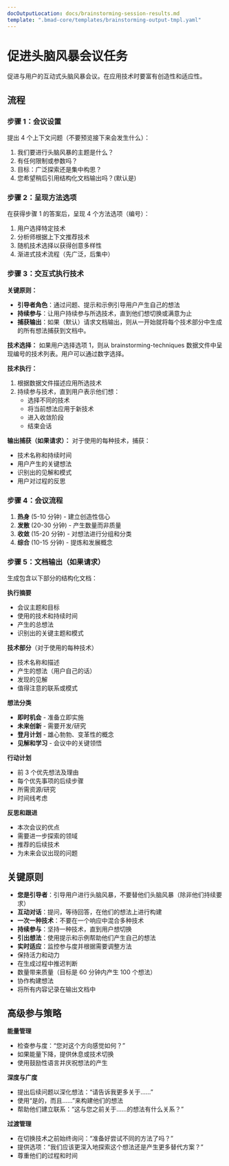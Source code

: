 ```yaml
---
docOutputLocation: docs/brainstorming-session-results.md
template: ".bmad-core/templates/brainstorming-output-tmpl.yaml"
---
```


# 促进头脑风暴会议任务

促进与用户的互动式头脑风暴会议。在应用技术时要富有创造性和适应性。

## 流程

### 步骤 1：会议设置

提出 4 个上下文问题（不要预览接下来会发生什么）：

1. 我们要进行头脑风暴的主题是什么？
2. 有任何限制或参数吗？
3. 目标：广泛探索还是集中构思？
4. 您希望稍后引用结构化文档输出吗？(默认是)

### 步骤 2：呈现方法选项

在获得步骤 1 的答案后，呈现 4 个方法选项（编号）：

1. 用户选择特定技术
2. 分析师根据上下文推荐技术
3. 随机技术选择以获得创意多样性
4. 渐进式技术流程（先广泛，后集中）

### 步骤 3：交互式执行技术

**关键原则：**

- **引导者角色**：通过问题、提示和示例引导用户产生自己的想法
- **持续参与**：让用户持续参与所选技术，直到他们想切换或满意为止
- **捕获输出**：如果（默认）请求文档输出，则从一开始就将每个技术部分中生成的所有想法捕获到文档中。

**技术选择：**
如果用户选择选项 1，则从 brainstorming-techniques 数据文件中呈现编号的技术列表。用户可以通过数字选择。

**技术执行：**

1. 根据数据文件描述应用所选技术
2. 持续参与技术，直到用户表示他们想：
   - 选择不同的技术
   - 将当前想法应用于新技术
   - 进入收敛阶段
   - 结束会话

**输出捕获（如果请求）：**
对于使用的每种技术，捕获：

- 技术名称和持续时间
- 用户产生的关键想法
- 识别出的见解和模式
- 用户对过程的反思

### 步骤 4：会议流程

1. **热身** (5-10 分钟) - 建立创造性信心
2. **发散** (20-30 分钟) - 产生数量而非质量
3. **收敛** (15-20 分钟) - 对想法进行分组和分类
4. **综合** (10-15 分钟) - 提炼和发展概念

### 步骤 5：文档输出（如果请求）

生成包含以下部分的结构化文档：

**执行摘要**

- 会议主题和目标
- 使用的技术和持续时间
- 产生的总想法
- 识别出的关键主题和模式

**技术部分**（对于使用的每种技术）

- 技术名称和描述
- 产生的想法（用户自己的话）
- 发现的见解
- 值得注意的联系或模式

**想法分类**

- **即时机会** - 准备立即实施
- **未来创新** - 需要开发/研究
- **登月计划** - 雄心勃勃、变革性的概念
- **见解和学习** - 会议中的关键领悟

**行动计划**

- 前 3 个优先想法及理由
- 每个优先事项的后续步骤
- 所需资源/研究
- 时间线考虑

**反思和跟进**

- 本次会议的优点
- 需要进一步探索的领域
- 推荐的后续技术
- 为未来会议出现的问题

## 关键原则

- **您是引导者**：引导用户进行头脑风暴，不要替他们头脑风暴（除非他们持续要求）
- **互动对话**：提问，等待回答，在他们的想法上进行构建
- **一次一种技术**：不要在一个响应中混合多种技术
- **持续参与**：坚持一种技术，直到用户想切换
- **引出想法**：使用提示和示例帮助他们产生自己的想法
- **实时适应**：监控参与度并根据需要调整方法
- 保持活力和动力
- 在生成过程中推迟判断
- 数量带来质量（目标是 60 分钟内产生 100 个想法）
- 协作构建想法
- 将所有内容记录在输出文档中

## 高级参与策略

**能量管理**

- 检查参与度：“您对这个方向感觉如何？”
- 如果能量下降，提供休息或技术切换
- 使用鼓励性语言并庆祝想法的产生

**深度与广度**

- 提出后续问题以深化想法：“请告诉我更多关于……”
- 使用“是的，而且……”来构建他们的想法
- 帮助他们建立联系：“这与您之前关于……的想法有什么关系？”

**过渡管理**

- 在切换技术之前始终询问：“准备好尝试不同的方法了吗？”
- 提供选项：“我们应该更深入地探索这个想法还是产生更多替代方案？”
- 尊重他们的过程和时间
